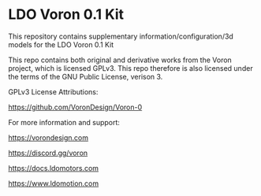 # LDO Voron 0.1 Kit
This repository contains supplementary information/configuration/3d models for the LDO Voron 0.1 Kit

This repo contains both original and derivative works from the Voron project, 
which is licensed GPLv3. This repo therefore is also licensed under the terms 
of the GNU Public License, verison 3.

GPLv3 License Attributions:

https://github.com/VoronDesign/Voron-0

For more information and support:

https://vorondesign.com

https://discord.gg/voron


https://docs.ldomotors.com

https://www.ldomotion.com